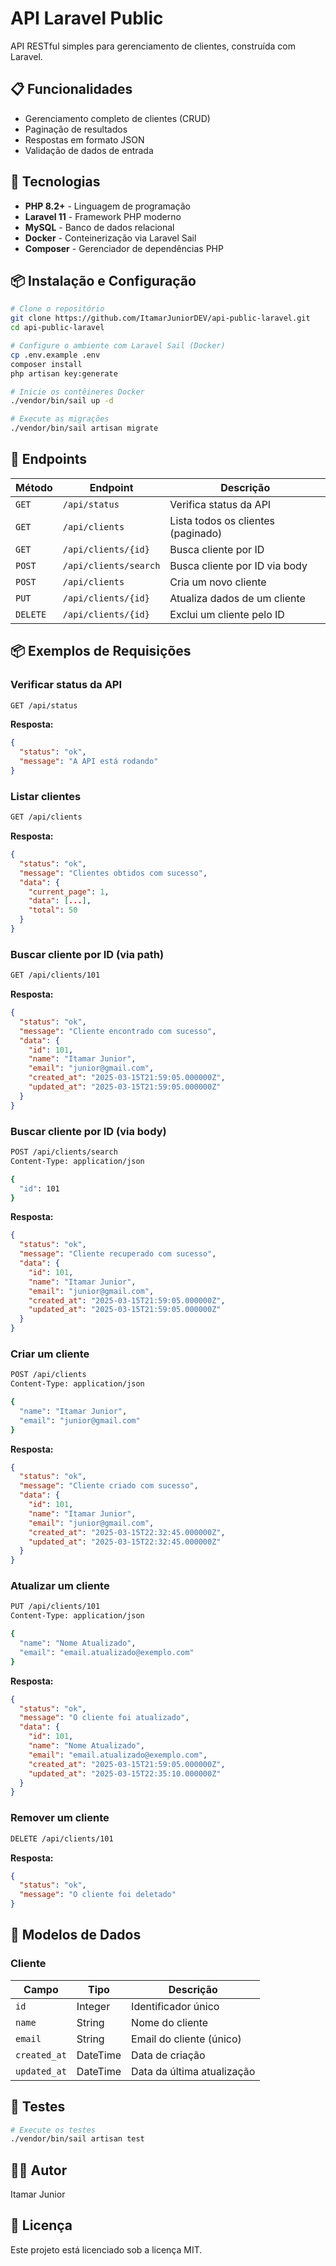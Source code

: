 # API Laravel Public

API RESTful simples para gerenciamento de clientes, construída com Laravel.

## 📋 Funcionalidades

- Gerenciamento completo de clientes (CRUD)
- Paginação de resultados
- Respostas em formato JSON
- Validação de dados de entrada

## 🚀 Tecnologias

- **PHP 8.2+** - Linguagem de programação
- **Laravel 11** - Framework PHP moderno
- **MySQL** - Banco de dados relacional
- **Docker** - Conteinerização via Laravel Sail
- **Composer** - Gerenciador de dependências PHP

## 📦 Instalação e Configuração

```bash
# Clone o repositório
git clone https://github.com/ItamarJuniorDEV/api-public-laravel.git
cd api-public-laravel

# Configure o ambiente com Laravel Sail (Docker)
cp .env.example .env
composer install
php artisan key:generate

# Inicie os contêineres Docker
./vendor/bin/sail up -d

# Execute as migrações
./vendor/bin/sail artisan migrate
```

## 🔄 Endpoints

| Método   | Endpoint                  | Descrição                          |
|----------|---------------------------|------------------------------------|
| `GET`    | `/api/status`             | Verifica status da API             |
| `GET`    | `/api/clients`            | Lista todos os clientes (paginado) |
| `GET`    | `/api/clients/{id}`       | Busca cliente por ID               |
| `POST`   | `/api/clients/search`     | Busca cliente por ID via body      |
| `POST`   | `/api/clients`            | Cria um novo cliente               |
| `PUT`    | `/api/clients/{id}`       | Atualiza dados de um cliente       |
| `DELETE` | `/api/clients/{id}`       | Exclui um cliente pelo ID          |

## 📦 Exemplos de Requisições

### Verificar status da API
```bash
GET /api/status
```
**Resposta:**
```json
{
  "status": "ok",
  "message": "A API está rodando"
}
```

### Listar clientes
```bash
GET /api/clients
```
**Resposta:**
```json
{
  "status": "ok",
  "message": "Clientes obtidos com sucesso",
  "data": {
    "current_page": 1,
    "data": [...],
    "total": 50
  }
}
```

### Buscar cliente por ID (via path)
```bash
GET /api/clients/101
```
**Resposta:**
```json
{
  "status": "ok",
  "message": "Cliente encontrado com sucesso",
  "data": {
    "id": 101,
    "name": "Itamar Junior",
    "email": "junior@gmail.com",
    "created_at": "2025-03-15T21:59:05.000000Z",
    "updated_at": "2025-03-15T21:59:05.000000Z"
  }
}
```

### Buscar cliente por ID (via body)
```bash
POST /api/clients/search
Content-Type: application/json

{
  "id": 101
}
```
**Resposta:**
```json
{
  "status": "ok",
  "message": "Cliente recuperado com sucesso",
  "data": {
    "id": 101,
    "name": "Itamar Junior",
    "email": "junior@gmail.com",
    "created_at": "2025-03-15T21:59:05.000000Z",
    "updated_at": "2025-03-15T21:59:05.000000Z"
  }
}
```

### Criar um cliente
```bash
POST /api/clients
Content-Type: application/json

{
  "name": "Itamar Junior",
  "email": "junior@gmail.com"
}
```
**Resposta:**
```json
{
  "status": "ok",
  "message": "Cliente criado com sucesso",
  "data": {
    "id": 101,
    "name": "Itamar Junior",
    "email": "junior@gmail.com",
    "created_at": "2025-03-15T22:32:45.000000Z",
    "updated_at": "2025-03-15T22:32:45.000000Z"
  }
}
```

### Atualizar um cliente
```bash
PUT /api/clients/101
Content-Type: application/json

{
  "name": "Nome Atualizado",
  "email": "email.atualizado@exemplo.com"
}
```
**Resposta:**
```json
{
  "status": "ok",
  "message": "O cliente foi atualizado",
  "data": {
    "id": 101,
    "name": "Nome Atualizado",
    "email": "email.atualizado@exemplo.com",
    "created_at": "2025-03-15T21:59:05.000000Z",
    "updated_at": "2025-03-15T22:35:10.000000Z"
  }
}
```

### Remover um cliente
```bash
DELETE /api/clients/101
```
**Resposta:**
```json
{
  "status": "ok",
  "message": "O cliente foi deletado"
}
```

## 💾 Modelos de Dados

### Cliente

| Campo      | Tipo     | Descrição                            |
|------------|---------|------------------------------------|
| `id`       | Integer | Identificador único               |
| `name`     | String  | Nome do cliente                   |
| `email`    | String  | Email do cliente (único)          |
| `created_at` | DateTime | Data de criação                 |
| `updated_at` | DateTime | Data da última atualização       |

## 🧪 Testes

```bash
# Execute os testes
./vendor/bin/sail artisan test
```

## 👨‍💻 Autor

Itamar Junior

## 📝 Licença

Este projeto está licenciado sob a licença MIT.

